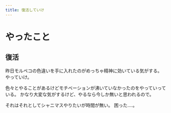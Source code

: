 ```yaml
---
title: 復活していけ
---
```


# やったこと

## 復活

昨日モルペコの色違いを手に入れたのがめっちゃ精神に効いている気がする。
やっていけ。

色々とやることがあるけどモチベーションが沸いていなかったのをやっていっている。
かなり大変な気がするけど、やるなら今しか無いと思われるので。

それはそれとしてシャニマスやりたいが時間が無い。
困った‥‥。
